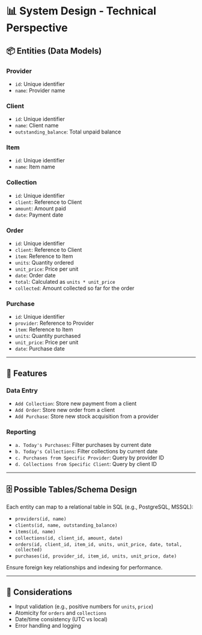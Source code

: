 
# 📊 System Design - Technical Perspective

## 📦 Entities (Data Models)

### Provider
- `id`: Unique identifier
- `name`: Provider name

### Client
- `id`: Unique identifier
- `name`: Client name
- `outstanding_balance`: Total unpaid balance

### Item
- `id`: Unique identifier
- `name`: Item name

### Collection
- `id`: Unique identifier
- `client`: Reference to Client
- `amount`: Amount paid
- `date`: Payment date

### Order
- `id`: Unique identifier
- `client`: Reference to Client
- `item`: Reference to Item
- `units`: Quantity ordered
- `unit_price`: Price per unit
- `date`: Order date
- `total`: Calculated as `units * unit_price`
- `collected`: Amount collected so far for the order

### Purchase
- `id`: Unique identifier
- `provider`: Reference to Provider
- `item`: Reference to Item
- `units`: Quantity purchased
- `unit_price`: Price per unit
- `date`: Purchase date

---

## 🔧 Features

### Data Entry
- `Add Collection`: Store new payment from a client
- `Add Order`: Store new order from a client
- `Add Purchase`: Store new stock acquisition from a provider

### Reporting
- `a. Today's Purchases`: Filter purchases by current date
- `b. Today's Collections`: Filter collections by current date
- `c. Purchases from Specific Provider`: Query by provider ID
- `d. Collections from Specific Client`: Query by client ID

---

## 🗄️ Possible Tables/Schema Design

Each entity can map to a relational table in SQL (e.g., PostgreSQL, MSSQL):

- `providers(id, name)`
- `clients(id, name, outstanding_balance)`
- `items(id, name)`
- `collections(id, client_id, amount, date)`
- `orders(id, client_id, item_id, units, unit_price, date, total, collected)`
- `purchases(id, provider_id, item_id, units, unit_price, date)`

Ensure foreign key relationships and indexing for performance.

---

## 🧪 Considerations

- Input validation (e.g., positive numbers for `units`, `price`)
- Atomicity for `orders` and `collections`
- Date/time consistency (UTC vs local)
- Error handling and logging


